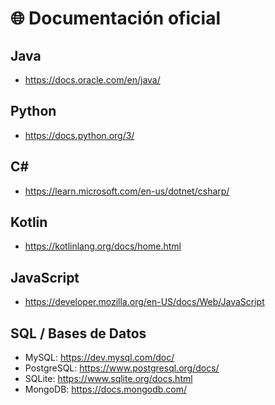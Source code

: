 # 🌐 Documentación oficial

## Java
- https://docs.oracle.com/en/java/

## Python
- https://docs.python.org/3/

## C#
- https://learn.microsoft.com/en-us/dotnet/csharp/

## Kotlin
- https://kotlinlang.org/docs/home.html

## JavaScript
- https://developer.mozilla.org/en-US/docs/Web/JavaScript

## SQL / Bases de Datos
- MySQL: https://dev.mysql.com/doc/
- PostgreSQL: https://www.postgresql.org/docs/
- SQLite: https://www.sqlite.org/docs.html
- MongoDB: https://docs.mongodb.com/
